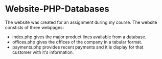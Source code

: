 # Website-PHP-Databases
The website was created for an assignment during my course. The website constists of three webpages:
* index.php gives the major product lines available from a database.
* offices.php gives the offices of the company in a tabular format. 
* payments.php provides recent payments and it is display for that customer with it's information. 
